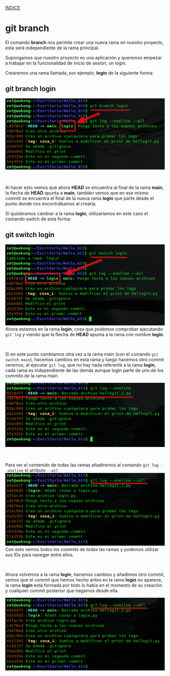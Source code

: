 [ÍNDICE](https://github.com/JoseFerDel/Guia_Git_GitHub/blob/Zet_main/README.md)

# **git branch**

El comando **branch** nos permite crear una nueva rama en nuestro proyecto, esta será independiente de la rama principal.

Supongamos que nuestro proyecto es una aplicación y queremos empezar a trabajar en la funcionalidad de inicio de sesión, un login.

Crearemos una rama llamada, por ejemplo, **login** de la siguiente forma:
## git branch login

![git_branch](/IMG/git_branch_01.png "git brnach")      

&nbsp;    

Al hacer esto vemos que ahora **HEAD** se encuentra al final de la rama **main**, la flecha de **HEAD** apunta a **main**, también vemos que en ese mismo commit se encuentra el final de la nueva rama **login** que parte desde el punto donde nos encontrábamos al crearla.

Si quisiéramos cambiar a la rama **login**, utilizaríamos en este caso el comando switch de esta forma:
## git switch login

![git_branch](/IMG/git_branch_02.png "git brnach")      
Ahora estamos en la rama **login**, cosa que podemos comprobar ejecutando `git log` y viendo que la flecha de **HEAD** apunta a la rama con nombre **login**.

&nbsp;    

Si en este punto cambiamos otra vez a la rama main (con el comando `git switch main`), hacemos cambios en esta rama y luego hacemos otro commit veremos, al ejecutar `git log`, que no hay nada referente a la rama **login**, cada rama es independiente de las demás aunque login parte de uno de los commits de la rama main.

![git_branch](/IMG/git_branch_03.png "git brnach")      

&nbsp;    

Para ver el contenido de todas las ramas añadiremos al comando `git log --oneline` el atributo `--all`     
![git_branch](/IMG/git_branch_04.png "git brnach")      
Con esto vemos todos los commits de todas las ramas y podemos utilizar sus IDs para navegar entre ellos.

&nbsp;    

Ahora volvemos a la rama **login**, hacemos cambios y añadimos otro commit, vemos que el commit que hemos hecho antes en la rama **login** no aparece, la rama **login** está formada por todo lo había en el momento de su creación y cualquier commit posterior que hagamos desde ella.

![git_branch](/IMG/git_branch_04.png "git brnach")      


